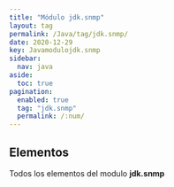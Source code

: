 ```yaml
---
title: "Módulo jdk.snmp"
layout: tag
permalink: /Java/tag/jdk.snmp/
date: 2020-12-29
key: Javamodulojdk.snmp
sidebar: 
  nav: java
aside: 
  toc: true
pagination: 
  enabled: true
  tag: "jdk.snmp"
  permalink: /:num/
---
```


<h2>Elementos</h2>
Todos los elementos del modulo <strong>jdk.snmp</strong>

